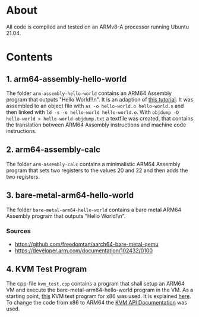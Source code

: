 # About

All code is compiled and tested on an ARMv8-A processor running Ubuntu 21.04.


# Contents

## 1. arm64-assembly-hello-world

The folder `arm-assembly-hello-world` contains an ARM64 Assembly program that outputs "Hello World!\n".
It is an adaption of [this tutorial](https://peterdn.com/post/2020/08/22/hello-world-in-arm64-assembly/).
It was assembled to an object file with `as -o hello-world.o hello-world.s` and then linked with `ld -s -o hello-world hello-world.o`.
With `objdump -D hello-world > hello-world-objdump.txt` a textfile was created, that contains the translation between ARM64 Assembly instructions and machine code instructions.


## 2. arm64-assembly-calc

The folder `arm-assembly-calc` contains a minimalistic ARM64 Assembly program that sets two registers to the values 20 and 22 and then adds the two registers.


## 3. bare-metal-arm64-hello-world

The folder `bare-metal-arm64-hello-world` contains a bare metal ARM64 Assembly program that outputs "Hello World!\n".

### Sources
- https://github.com/freedomtan/aarch64-bare-metal-qemu
- https://developer.arm.com/documentation/102432/0100


## 4. KVM Test Program

The cpp-file `kvm_test.cpp` contains a program that shall setup an ARM64 VM and execute the bare-metal-arm64-hello-world program in the VM.
As a starting point, [this](https://lwn.net/Articles/658512/) KVM test program for x86 was used.
It is explained [here](https://lwn.net/Articles/658511/).
To change the code from x86 to ARM64 the [KVM API Documentation](https://www.kernel.org/doc/html/latest/virt/kvm/api.html) was used.
